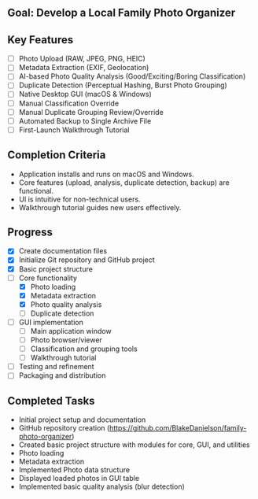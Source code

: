 ## Goal: Develop a Local Family Photo Organizer

## Key Features

- [ ] Photo Upload (RAW, JPEG, PNG, HEIC)
- [ ] Metadata Extraction (EXIF, Geolocation)
- [ ] AI-based Photo Quality Analysis (Good/Exciting/Boring Classification)
- [ ] Duplicate Detection (Perceptual Hashing, Burst Photo Grouping)
- [ ] Native Desktop GUI (macOS & Windows)
- [ ] Manual Classification Override
- [ ] Manual Duplicate Grouping Review/Override
- [ ] Automated Backup to Single Archive File
- [ ] First-Launch Walkthrough Tutorial

## Completion Criteria

- Application installs and runs on macOS and Windows.
- Core features (upload, analysis, duplicate detection, backup) are functional.
- UI is intuitive for non-technical users.
- Walkthrough tutorial guides new users effectively.

## Progress

- [x] Create documentation files
- [x] Initialize Git repository and GitHub project
- [x] Basic project structure
- [ ] Core functionality
  - [x] Photo loading
  - [x] Metadata extraction
  - [x] Photo quality analysis
  - [ ] Duplicate detection
- [ ] GUI implementation
  - [ ] Main application window
  - [ ] Photo browser/viewer
  - [ ] Classification and grouping tools
  - [ ] Walkthrough tutorial
- [ ] Testing and refinement
- [ ] Packaging and distribution

## Completed Tasks

- Initial project setup and documentation
- GitHub repository creation (https://github.com/BlakeDanielson/family-photo-organizer)
- Created basic project structure with modules for core, GUI, and utilities
- Photo loading
- Metadata extraction
- Implemented Photo data structure
- Displayed loaded photos in GUI table
- Implemented basic quality analysis (blur detection)